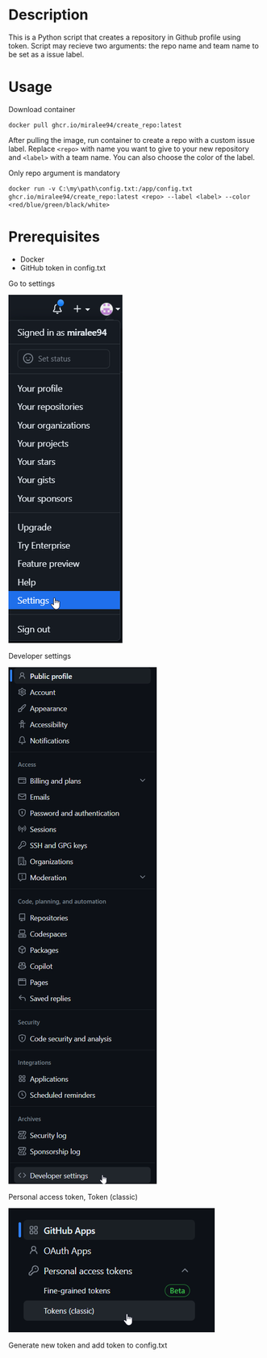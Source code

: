 # Description

This is a Python script that creates a repository in Github profile using token. Script may recieve two arguments: the repo name and team name to be set as a issue label.

# Usage
Download container

```
docker pull ghcr.io/miralee94/create_repo:latest
```
After pulling the image, run container to create a repo with a custom issue label. Replace ```<repo>``` with name you want to give to your new repository and ```<label>``` with a team name. You can also choose the color of the label.

Only repo argument is mandatory
```
docker run -v C:\my\path\config.txt:/app/config.txt ghcr.io/miralee94/create_repo:latest <repo> --label <label> --color <red/blue/green/black/white>
```


# Prerequisites
- Docker
- GitHub token in config.txt

Go to settings

![Go to settings](images/image1.png)

Developer settings

![Developer settings](images/image2.png)

Personal access token, Token (classic)

![Personal access tokens, Tokens(classic)](images/image3.png)

Generate new token and add token to config.txt

